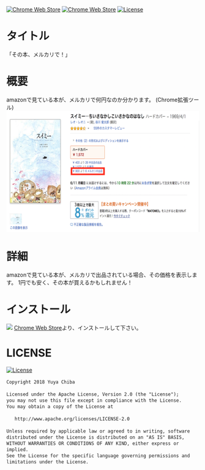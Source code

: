 [![Chrome Web Store](https://img.shields.io/chrome-web-store/d/mjfkgjokgmfejicpkmnklhfnfpkppaaa.svg?label=users)](https://chrome.google.com/webstore/detail/%E3%81%9D%E3%81%AE%E6%9C%AC%E3%80%81%E3%83%A1%E3%83%AB%E3%82%AB%E3%83%AA%E3%81%A7/mjfkgjokgmfejicpkmnklhfnfpkppaaa) [![Chrome Web Store](https://img.shields.io/chrome-web-store/v/mjfkgjokgmfejicpkmnklhfnfpkppaaa.svg)](https://chrome.google.com/webstore/detail/%E3%81%9D%E3%81%AE%E6%9C%AC%E3%80%81%E3%83%A1%E3%83%AB%E3%82%AB%E3%83%AA%E3%81%A7/mjfkgjokgmfejicpkmnklhfnfpkppaaa) [![License](http://img.shields.io/:license-apache-blue.svg)](http://www.apache.org/licenses/LICENSE-2.0.html)

# タイトル
「その本、メルカリで！」

# 概要
amazonで見ている本が、メルカリで何円なのか分かります。
(Chrome拡張ツール)
![screenshot](screenshot.png)

# 詳細
amazonで見ている本が、メルカリで出品されている場合、その価格を表示します。
1円でも安く、その本が買えるかもしれません！

# インストール
<a href="https://chrome.google.com/webstore/detail/%E3%81%9D%E3%81%AE%E6%9C%AC%E3%80%81%E3%83%A1%E3%83%AB%E3%82%AB%E3%83%AA%E3%81%A7/mjfkgjokgmfejicpkmnklhfnfpkppaaa"><img src="https://raw.githubusercontent.com/alrra/browser-logos/master/src/chrome/chrome_128x128.png" width="48" /></a>
[Chrome Web Store](https://chrome.google.com/webstore/detail/%E3%81%9D%E3%81%AE%E6%9C%AC%E3%80%81%E3%83%A1%E3%83%AB%E3%82%AB%E3%83%AA%E3%81%A7/mjfkgjokgmfejicpkmnklhfnfpkppaaa)より、インストールして下さい。

# LICENSE

[![License](http://img.shields.io/:license-apache-blue.svg)](http://www.apache.org/licenses/LICENSE-2.0.html)

    Copyright 2018 Yuya Chiba

    Licensed under the Apache License, Version 2.0 (the "License");
    you may not use this file except in compliance with the License.
    You may obtain a copy of the License at

       http://www.apache.org/licenses/LICENSE-2.0

    Unless required by applicable law or agreed to in writing, software
    distributed under the License is distributed on an "AS IS" BASIS,
    WITHOUT WARRANTIES OR CONDITIONS OF ANY KIND, either express or implied.
    See the License for the specific language governing permissions and
    limitations under the License.
